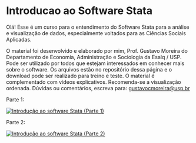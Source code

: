 # Introducao ao Software Stata

Olá! Esse é um curso para o entendimento do Software Stata para a análise e visualização de dados, especialmente voltados para as Ciências Sociais Aplicadas.

O material foi desenvolvido e elaborado por mim, Prof. Gustavo Moreira do Departamento de Economia, Administração e Sociologia da Esalq / USP. Pode ser utilizado por todos que estejam interessados em conhecer mais sobre o software. Os arquivos estão no repositório dessa página e o download pode ser realizado para treino e teste. O material é complementado com vídeos explicativos. Recomenda-se a visualização ordenada. Dúvidas ou comentários, escreva para: gustavocmoreira@usp.br

Parte 1:

[![Introdução ao software Stata (Parte 1)](https://markdown-videos-api.jorgenkh.no/url?url=https%3A%2F%2Fwww.youtube.com%2Fwatch%3Fv%3DGCFZStzzQDs%26ab_channel%3DGustavo)](https://www.youtube.com/watch?v=GCFZStzzQDs&ab_channel=Gustavo)

Parte 2:

[![Introdução ao software Stata (Parte 2)](https://markdown-videos-api.jorgenkh.no/url?url=https%3A%2F%2Fwww.youtube.com%2Fwatch%3Fv%3DKWcIyeIFnCc&ab_channel=Gustavo)](https://www.youtube.com/watch?v=KWcIyeIFnCc&ab_channel=Gustavo)

